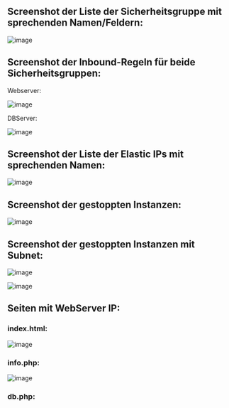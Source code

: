 ## Screenshot der Liste der Sicherheitsgruppe mit sprechenden Namen/Feldern:

![image](https://github.com/user-attachments/assets/640509c8-7164-4a08-b12b-e6be49a5de50)


## Screenshot der Inbound-Regeln für beide Sicherheitsgruppen:

Webserver:

![image](https://github.com/user-attachments/assets/4d50f5bb-3e34-4120-887d-412d0cf8af26)


DBServer:

![image](https://github.com/user-attachments/assets/a3b9e672-6e9b-44ec-accf-f5673983f511)


## Screenshot der Liste der Elastic IPs mit sprechenden Namen:

![image](https://github.com/user-attachments/assets/7b413cbc-d700-4a97-bb78-ed3c33644230)

## Screenshot der gestoppten Instanzen:

![image](https://github.com/user-attachments/assets/54d40855-07de-45ad-b8fc-560ee51774b7)

## Screenshot der gestoppten Instanzen mit Subnet:

![image](https://github.com/user-attachments/assets/5e2c6275-37cd-4073-b925-7c5256a4e088)

![image](https://github.com/user-attachments/assets/9fa9394d-1b50-4094-9a8b-f762dfbfb2f4)

## Seiten mit WebServer IP:
### index.html:

![image](https://github.com/user-attachments/assets/1b5d6546-9fec-40f5-b591-932996af6dcc)

### info.php:

![image](https://github.com/user-attachments/assets/ed50a87a-64f3-4ce5-8168-375f076dcf9d)

### db.php:
